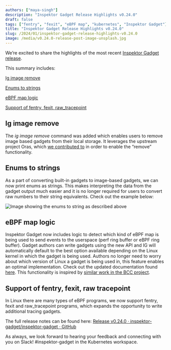 ```yaml
---
authors: ["maya-singh"]
description: "Inspektor Gadget Release Highlights v0.24.0"
draft: false
tags: ["fentry", "fexit", "eBPF map", "kubernetes", "Inspektor Gadget"]
title: "Inspektor Gadget Release Highlights v0.24.0"
slug: /2024/01/inspektor-gadget-release-highlights-v0.24.0
image: /media/v0.24.0-release-post-image-unsplash.jpg
---
```


We’re excited to share the highlights of the most recent [Inspektor Gadget release](https://github.com/inspektor-gadget/inspektor-gadget/releases/tag/v0.24.0)\.

This summary includes:

[Ig image remove](#ig-image-remove)

[Enums to strings](#enums-to-strings)

[eBPF map logic](#ebpf-map-logic)

[Support of fentry, fexit, raw_tracepoint](#support-of-fentry-fexit-raw-tracepoint)

## Ig image remove

The _ig image remove_ command was added which enables users to remove image based gadgets from their local storage\. It leverages the upstream project Oras, which [we contributed to](https://github.com/oras-project/oras-go/pull/647) in order to enable the “remove” functionality\.

## Enums to strings

As a part of converting built\-in gadgets to image\-based gadgets, we can now print enums as strings\. This makes interpreting the data from the gadget output much easier and it is no longer required for users to convert raw numbers to their string equivalents\. Check out the example below:

![Image showing the enums to string as described above](/media/enumstostring.png)

## eBPF map logic

Inspektor Gadget now includes logic to detect which kind of eBPF map is being used to send events to the userspace \(perf ring buffer or eBPF ring buffer\)\. Gadget authors can write gadgets using the new API and IG will automatically default to the best option available depending on the Linux kernel in which the gadget is being used\. Authors no longer need to worry about which version of Linux a gadget is being used in, this feature enables an optimal implementation\. Check out the updated documentation found [here](https://github.com/inspektor-gadget/inspektor-gadget/blob/main/docs/reference/gadget-helper-api.md)\. This functionality is inspired by [similar work in the BCC project](https://github.com/iovisor/bcc/pull/4262)\.

## Support of fentry, fexit, raw tracepoint

In Linux there are many types of eBPF programs, we now support fentry, fexit and raw_tracepoint programs, which expands the opportunity to write additional tracing gadgets\.

The full release notes can be found here: [ Release v0\.24\.0 · inspektor\-gadget/inspektor\-gadget · GitHub](https://github.com/inspektor-gadget/inspektor-gadget/releases/tag/v0.24.0)

As always, we look forward to hearing your feedback and connecting with you on Slack\! \#inspektor\-gadget in the Kubernetes workspace\.
